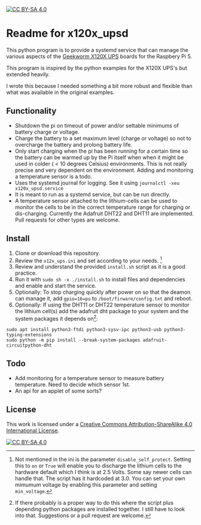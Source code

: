 [![CC BY-SA 4.0][cc-by-sa-shield]][cc-by-sa]

# Readme for x120x_upsd
This python program is to provide a systemd service that can manage the various aspects of the [Geekworm X120X UPS](https://geekworm.com/collections/ups-hat/Raspberry-Pi+Raspberry-Pi-5) boards for the Raspbery Pi 5.

This program is inspired by the python examples for the X120X UPS's but extended heavily.

I wrote this because I needed something a bit more robust and flexible than what was available in the original examples.

## Functionality
- Shutdown the pi on timeout of power and/or settable minimums of battery charge or voltage.
- Charge the battery to a set maximum level (charge or voltage) so not to overcharge the battery and prolong battery life.
- Only start charging when the pi has been running for a certain time so the battery can be warmed up by the Pi itself when when it might be used in colder ( < 10 degrees Celsius) environments. This is not really precise and very dependent on the environment. Adding and monitoring a temperature sensor is a todo.
- Uses the systemd journal for logging. See it using `journalctl -xeu x120x_upsd.service`
- It is meant to run as a systemd service, but can be run directly.
- A temperature sensor attached to the lithium-cells can be used to monitor the cells to be in the correct temperature range for charging or dis-charging. Currently the Adafruit DHT22 and DHT11 are implemented. Pull requests for other types are welcome.

## Install
1. Clone or download this repository.
2. Review the `x12x_ups.ini` and set according to your needs. [^1]
3. Review and understand the provided `install.sh` script as it is a good practice. 
4. Run it with `sudo sh -x ./install.sh` to install files and dependencies and enable and start the service.
5. Optionally: To stop charging quickly after power on so that the deamon can manage it, add `gpio=16=pu` to `/boot/firware/config.txt` and reboot.
6. Optionally: If using the DHT11 or DHT22 temperature sensor to monitor the lithium cell(s) add the adafruit dht package to your system and the system packages it depends on[^2]:
```
sudo apt install python3-ftdi python3-sysv-ipc python3-usb python3-typing-extensions
sudo python -m pip install --break-system-packages adafruit-circuitpython-dht
```

## Todo
- Add monitoring for a temperature sensor to measure battery temperature. Need to decide which sensor 1st. 
- An api for an applet of some sorts?

## License
This work is licensed under a
[Creative Commons Attribution-ShareAlike 4.0 International License][cc-by-sa].

[![CC BY-SA 4.0][cc-by-sa-image]][cc-by-sa]

[cc-by-sa]: http://creativecommons.org/licenses/by-sa/4.0/
[cc-by-sa-image]: https://licensebuttons.net/l/by-sa/4.0/88x31.png
[cc-by-sa-shield]: https://img.shields.io/badge/License-CC%20BY--SA%204.0-lightgrey.svg

[^1]: Not mentioned in the ini is the parameter `disable_self_protect`. Setting this to `on` or `True` will enable you to discharge the lithium cells to the hardware default which I think is at 2.5 Volts. Some say newer cells can handle that. The script has it hardcoded at 3.0. You can set your own mimumum voltage by enabling this parameter and setting `min_voltage`.

[^2]: If there probably is a proper way to do this where the script plus depending python packages are installed together. I still have to look into that. Suggestions or a pull request are welcome.